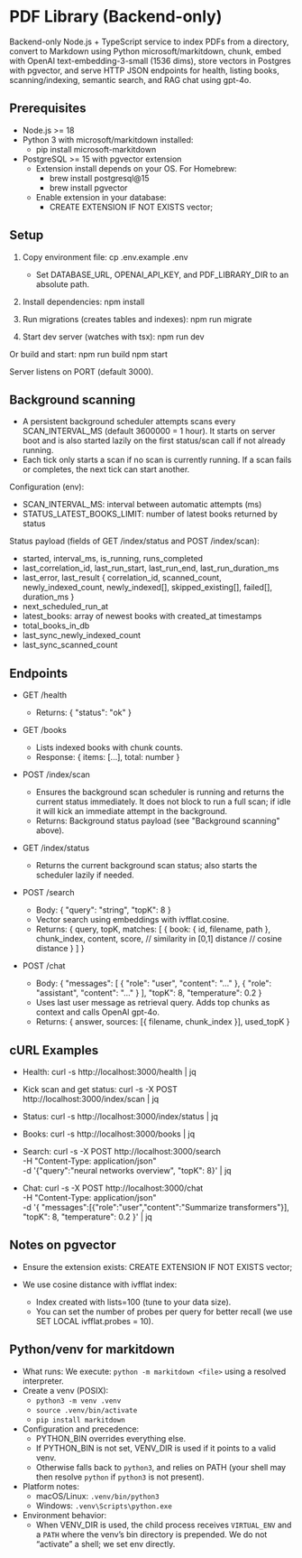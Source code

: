 # PDF Library (Backend-only)

Backend-only Node.js + TypeScript service to index PDFs from a directory, convert to Markdown using Python microsoft/markitdown, chunk, embed with OpenAI text-embedding-3-small (1536 dims), store vectors in Postgres with pgvector, and serve HTTP JSON endpoints for health, listing books, scanning/indexing, semantic search, and RAG chat using gpt-4o.

## Prerequisites

- Node.js >= 18
- Python 3 with microsoft/markitdown installed:
  - pip install microsoft-markitdown
- PostgreSQL >= 15 with pgvector extension
  - Extension install depends on your OS. For Homebrew:
    - brew install postgresql@15
    - brew install pgvector
  - Enable extension in your database:
    - CREATE EXTENSION IF NOT EXISTS vector;

## Setup

1) Copy environment file:
   cp .env.example .env
   - Set DATABASE_URL, OPENAI_API_KEY, and PDF_LIBRARY_DIR to an absolute path.

2) Install dependencies:
   npm install

3) Run migrations (creates tables and indexes):
   npm run migrate

4) Start dev server (watches with tsx):
   npm run dev

Or build and start:
   npm run build
   npm start

Server listens on PORT (default 3000).

## Background scanning

- A persistent background scheduler attempts scans every SCAN_INTERVAL_MS (default 3600000 = 1 hour). It starts on server boot and is also started lazily on the first status/scan call if not already running.
- Each tick only starts a scan if no scan is currently running. If a scan fails or completes, the next tick can start another.

Configuration (env):
- SCAN_INTERVAL_MS: interval between automatic attempts (ms)
- STATUS_LATEST_BOOKS_LIMIT: number of latest books returned by status

Status payload (fields of GET /index/status and POST /index/scan):
- started, interval_ms, is_running, runs_completed
- last_correlation_id, last_run_start, last_run_end, last_run_duration_ms
- last_error, last_result { correlation_id, scanned_count, newly_indexed_count, newly_indexed[], skipped_existing[], failed[], duration_ms }
- next_scheduled_run_at
- latest_books: array of newest books with created_at timestamps
- total_books_in_db
- last_sync_newly_indexed_count
- last_sync_scanned_count

## Endpoints

- GET /health
  - Returns: { "status": "ok" }

- GET /books
  - Lists indexed books with chunk counts.
  - Response: { items: [...], total: number }

- POST /index/scan
  - Ensures the background scan scheduler is running and returns the current status immediately. It does not block to run a full scan; if idle it will kick an immediate attempt in the background.
  - Returns: Background status payload (see "Background scanning" above).

- GET /index/status
  - Returns the current background scan status; also starts the scheduler lazily if needed.

- POST /search
  - Body: { "query": "string", "topK": 8 }
  - Vector search using embeddings with ivfflat.cosine.
  - Returns: {
      query, topK,
      matches: [
        {
          book: { id, filename, path },
          chunk_index, content,
          score,      // similarity in [0,1]
          distance    // cosine distance
        }
      ]
    }

- POST /chat
  - Body:
    {
      "messages": [
        { "role": "user", "content": "..." },
        { "role": "assistant", "content": "..." }
      ],
      "topK": 8,
      "temperature": 0.2
    }
  - Uses last user message as retrieval query. Adds top chunks as context and calls OpenAI gpt-4o.
  - Returns: { answer, sources: [{ filename, chunk_index }], used_topK }

## cURL Examples

- Health:
  curl -s http://localhost:3000/health | jq

- Kick scan and get status:
  curl -s -X POST http://localhost:3000/index/scan | jq

- Status:
  curl -s http://localhost:3000/index/status | jq

- Books:
  curl -s http://localhost:3000/books | jq

- Search:
  curl -s -X POST http://localhost:3000/search \
    -H "Content-Type: application/json" \
    -d '{"query":"neural networks overview", "topK": 8}' | jq

- Chat:
  curl -s -X POST http://localhost:3000/chat \
    -H "Content-Type: application/json" \
    -d '{
      "messages":[{"role":"user","content":"Summarize transformers"}],
      "topK": 8,
      "temperature": 0.2
    }' | jq

## Notes on pgvector

- Ensure the extension exists:
  CREATE EXTENSION IF NOT EXISTS vector;

- We use cosine distance with ivfflat index:
  - Index created with lists=100 (tune to your data size).
  - You can set the number of probes per query for better recall (we use SET LOCAL ivfflat.probes = 10).

## Python/venv for markitdown

- What runs: We execute: `python -m markitdown <file>` using a resolved interpreter.
- Create a venv (POSIX):
  - `python3 -m venv .venv`
  - `source .venv/bin/activate`
  - `pip install markitdown`
- Configuration and precedence:
  - PYTHON_BIN overrides everything else.
  - If PYTHON_BIN is not set, VENV_DIR is used if it points to a valid venv.
  - Otherwise falls back to `python3`, and relies on PATH (your shell may then resolve `python` if `python3` is not present).
- Platform notes:
  - macOS/Linux: `.venv/bin/python3`
  - Windows: `.venv\Scripts\python.exe`
- Environment behavior:
  - When VENV_DIR is used, the child process receives `VIRTUAL_ENV` and a `PATH` where the venv’s bin directory is prepended. We do not “activate” a shell; we set env directly.